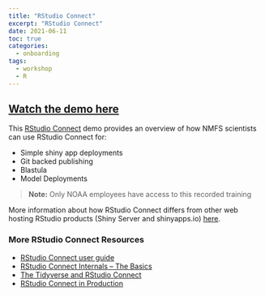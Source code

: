 ```yaml
---
title: "RStudio Connect"
excerpt: "RStudio Connect"
date: 2021-06-11
toc: true
categories:
  - onboarding
tags:
  - workshop
  - R
---
```


## [Watch the demo here](https://drive.google.com/file/d/1SRCn2ANf8SxOMcPsvYuU6LRCaYnvhoZs/view?usp=sharing)

This [RStudio Connect](https://www.rstudio.com/products/connect/) demo provides an overview of how NMFS scientists can use RStudio Connect for:
- Simple shiny app deployments
- Git backed publishing
- Blastula
- Model Deployments

> **Note:** Only NOAA employees have access to this recorded training

More information about how RStudio Connect differs from other web hosting RStudio products (Shiny Server and shinyapps.io) [here](https://noaa-fisheries-integrated-toolbox.github.io/resources/onboarding/R-products/). 

### More RStudio Connect Resources
- [RStudio Connect user guide](https://docs.rstudio.com/connect/user/)
- [RStudio Connect Internals – The Basics](https://www.rstudio.com/resources/webinars/rstudio-connect-internals-the-basics/)
- [The Tidyverse and RStudio Connect](https://www.rstudio.com/resources/webinars/the-tidyverse-and-rstudio-connect/)
- [RStudio Connect in Production](https://www.rstudio.com/resources/webinars/rstudio-connect-in-production/)
